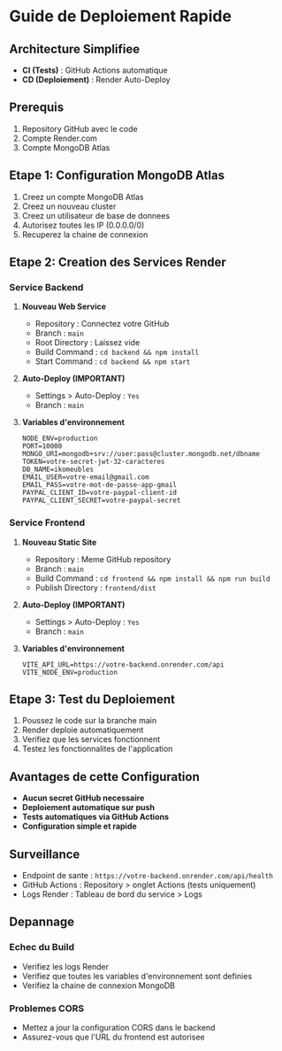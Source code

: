 # Guide de Deploiement Rapide

## Architecture Simplifiee

- **CI (Tests)** : GitHub Actions automatique
- **CD (Deploiement)** : Render Auto-Deploy

## Prerequis

1. Repository GitHub avec le code
2. Compte Render.com
3. Compte MongoDB Atlas

## Etape 1: Configuration MongoDB Atlas

1. Creez un compte MongoDB Atlas
2. Creez un nouveau cluster
3. Creez un utilisateur de base de donnees
4. Autorisez toutes les IP (0.0.0.0/0)
5. Recuperez la chaine de connexion

## Etape 2: Creation des Services Render

### Service Backend

1. **Nouveau Web Service**
   - Repository : Connectez votre GitHub
   - Branch : `main`
   - Root Directory : Laissez vide
   - Build Command : `cd backend && npm install`
   - Start Command : `cd backend && npm start`

2. **Auto-Deploy (IMPORTANT)**
   - Settings > Auto-Deploy : `Yes`
   - Branch : `main`

3. **Variables d'environnement**
   ```
   NODE_ENV=production
   PORT=10000
   MONGO_URI=mongodb+srv://user:pass@cluster.mongodb.net/dbname
   TOKEN=votre-secret-jwt-32-caracteres
   DB_NAME=ikomeubles
   EMAIL_USER=votre-email@gmail.com
   EMAIL_PASS=votre-mot-de-passe-app-gmail
   PAYPAL_CLIENT_ID=votre-paypal-client-id
   PAYPAL_CLIENT_SECRET=votre-paypal-secret
   ```

### Service Frontend

1. **Nouveau Static Site**
   - Repository : Meme GitHub repository
   - Branch : `main`
   - Build Command : `cd frontend && npm install && npm run build`
   - Publish Directory : `frontend/dist`

2. **Auto-Deploy (IMPORTANT)**
   - Settings > Auto-Deploy : `Yes`
   - Branch : `main`

3. **Variables d'environnement**
   ```
   VITE_API_URL=https://votre-backend.onrender.com/api
   VITE_NODE_ENV=production
   ```

## Etape 3: Test du Deploiement

1. Poussez le code sur la branche main
2. Render deploie automatiquement
3. Verifiez que les services fonctionnent
4. Testez les fonctionnalites de l'application

## Avantages de cette Configuration

- **Aucun secret GitHub necessaire**
- **Deploiement automatique sur push**
- **Tests automatiques via GitHub Actions**
- **Configuration simple et rapide**

## Surveillance

- Endpoint de sante : `https://votre-backend.onrender.com/api/health`
- GitHub Actions : Repository > onglet Actions (tests uniquement)
- Logs Render : Tableau de bord du service > Logs

## Depannage

### Echec du Build
- Verifiez les logs Render
- Verifiez que toutes les variables d'environnement sont definies
- Verifiez la chaine de connexion MongoDB

### Problemes CORS
- Mettez a jour la configuration CORS dans le backend
- Assurez-vous que l'URL du frontend est autorisee
